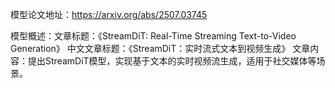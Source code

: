 模型论文地址：https://arxiv.org/abs/2507.03745

模型概述：文章标题：《StreamDiT: Real-Time Streaming Text-to-Video Generation》
中文文章标题：《StreamDiT：实时流式文本到视频生成》
文章内容：提出StreamDiT模型，实现基于文本的实时视频流生成，适用于社交媒体等场景。
